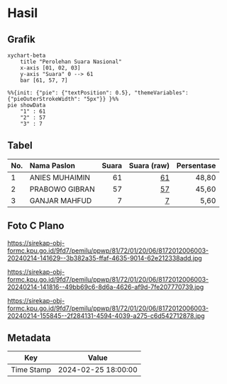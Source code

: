 # Hasil

## Grafik

```mermaid
xychart-beta
    title "Perolehan Suara Nasional"
    x-axis [01, 02, 03]
    y-axis "Suara" 0 --> 61
    bar [61, 57, 7]
```

```mermaid
%%{init: {"pie": {"textPosition": 0.5}, "themeVariables": {"pieOuterStrokeWidth": "5px"}} }%%
pie showData
    "1" : 61
    "2" : 57
    "3" : 7
```

## Tabel

| No. | Nama Paslon    | Suara | Suara (raw) | Persentase |
|:--- |:-------------- | -----:| -----------:| ----------:|
| 1   | ANIES MUHAIMIN | 61    | [61][p-1]   | 48,80      |
| 2   | PRABOWO GIBRAN | 57    | [57][p-2]   | 45,60      |
| 3   | GANJAR MAHFUD  | 7     | [7][p-3]    | 5,60       |


[p-1]: https://github.com/gigit-pemilu/pemilu-2024/blob/main/pilpres/hitung-suara/sub/81-maluku/sub/72-kota-tual/sub/01-pulau-dullah-utara/sub/2006-ohoitahit/sub/003-tps/sub/paslon-1.txt
[p-2]: https://github.com/gigit-pemilu/pemilu-2024/blob/main/pilpres/hitung-suara/sub/81-maluku/sub/72-kota-tual/sub/01-pulau-dullah-utara/sub/2006-ohoitahit/sub/003-tps/sub/paslon-2.txt
[p-3]: https://github.com/gigit-pemilu/pemilu-2024/blob/main/pilpres/hitung-suara/sub/81-maluku/sub/72-kota-tual/sub/01-pulau-dullah-utara/sub/2006-ohoitahit/sub/003-tps/sub/paslon-3.txt

## Foto C Plano

https://sirekap-obj-formc.kpu.go.id/9fd7/pemilu/ppwp/81/72/01/20/06/8172012006003-20240214-141629--3b382a35-ffaf-4635-9014-62e212338add.jpg

https://sirekap-obj-formc.kpu.go.id/9fd7/pemilu/ppwp/81/72/01/20/06/8172012006003-20240214-141816--49bb69c6-8d6a-4626-af9d-7fe207770739.jpg

https://sirekap-obj-formc.kpu.go.id/9fd7/pemilu/ppwp/81/72/01/20/06/8172012006003-20240214-155845--2f284131-4594-4039-a275-c6d542712878.jpg


## Metadata

| Key        | Value               |
| ---------- | ------------------- |
| Time Stamp | 2024-02-25 18:00:00 |



